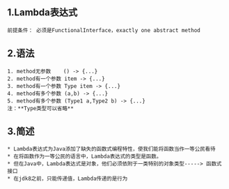 ## 1.Lambda表达式
    前提条件： 必须是FunctionalInterface，exactly one abstract method

## 2.语法
    1. method无参数    () -> {...}
    2. method有一个参数 item -> {...}
    3. method有一个参数 Type item -> {...}
    4. method有多个参数 (a,b) -> {...}
    5. method有多个参数 (Type1 a,Type2 b) -> {...}
    注：**Type类型可以省略**

## 3.简述
    * Lambda表达式为Java添加了缺失的函数式编程特性，使我们能将函数当作一等公民看待
    * 在将函数作为一等公民的语言中，Lambda表达式的类型是函数。
    * 但在Java中，Lambda表达式是对象，他们必须依附于一类特别的对象类型-----> 函数式接口
    * 在jdk8之前，只能传递值，Lambda传递的是行为